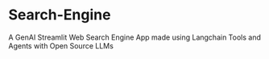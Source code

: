 # Search-Engine
A GenAI Streamlit Web Search Engine App made using Langchain Tools and Agents with Open Source LLMs
